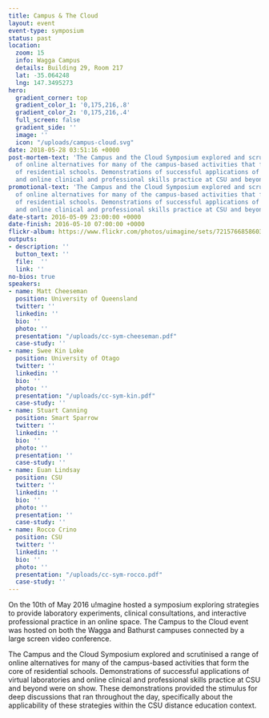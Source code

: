 ```yaml
---
title: Campus & The Cloud
layout: event
event-type: symposium
status: past
location:
  zoom: 15
  info: Wagga Campus
  details: Building 29, Room 217
  lat: -35.064248
  lng: 147.3495273
hero:
  gradient_corner: top
  gradient_color_1: '0,175,216,.8'
  gradient_color_2: '0,175,216,.4'
  full_screen: false
  gradient_side: ''
  image: ''
  icon: "/uploads/campus-cloud.svg"
date: 2018-05-28 03:51:16 +0000
post-mortem-text: 'The Campus and the Cloud Symposium explored and scrutinised a range
  of online alternatives for many of the campus-based activities that form the core
  of residential schools. Demonstrations of successful applications of virtual laboratories
  and online clinical and professional skills practice at CSU and beyond were on show. '
promotional-text: 'The Campus and the Cloud Symposium explored and scrutinised a range
  of online alternatives for many of the campus-based activities that form the core
  of residential schools. Demonstrations of successful applications of virtual laboratories
  and online clinical and professional skills practice at CSU and beyond were on show. '
date-start: 2016-05-09 23:00:00 +0000
date-finish: 2016-05-10 07:00:00 +0000
flickr-album: https://www.flickr.com/photos/uimagine/sets/72157668586031923
outputs:
- description: ''
  button_text: ''
  file:  ''
  link: ''
no-bios: true
speakers:
- name: Matt Cheeseman
  position: University of Queensland
  twitter: ''
  linkedin: ''
  bio: ''
  photo: ''
  presentation: "/uploads/cc-sym-cheeseman.pdf"
  case-study: ''
- name: Swee Kin Loke
  position: University of Otago
  twitter: ''
  linkedin: ''
  bio: ''
  photo: ''
  presentation: "/uploads/cc-sym-kin.pdf"
  case-study: ''
- name: Stuart Canning
  position: Smart Sparrow
  twitter: ''
  linkedin: ''
  bio: ''
  photo: ''
  presentation: ''
  case-study: ''
- name: Euan Lindsay
  position: CSU
  twitter: ''
  linkedin: ''
  bio: ''
  photo: ''
  presentation: ''
  case-study: ''
- name: Rocco Crino
  position: CSU
  twitter: ''
  linkedin: ''
  bio: ''
  photo: ''
  presentation: "/uploads/cc-sym-rocco.pdf"
  case-study: ''
---
```

On the 10th of May 2016 u!magine hosted a symposium exploring strategies to provide laboratory experiments, clinical consultations, and interactive professional practice in an online space. The Campus to the Cloud event was hosted on both the Wagga and Bathurst campuses connected by a large screen video conference.

The Campus and the Cloud Symposium explored and scrutinised a range of online alternatives for many of the campus-based activities that form the core of residential schools. Demonstrations of successful applications of virtual laboratories and online clinical and professional skills practice at CSU and beyond were on show. These demonstrations provided the stimulus for deep discussions that ran throughout the day, specifically about the applicability of these strategies within the CSU distance education context.
